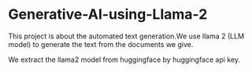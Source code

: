 # Generative-AI-using-Llama-2
This project is about the automated text generation.We use llama 2 (LLM model) to generate the text from the documents we give.

We extract the llama2 model from huggingface by huggingface api key.


